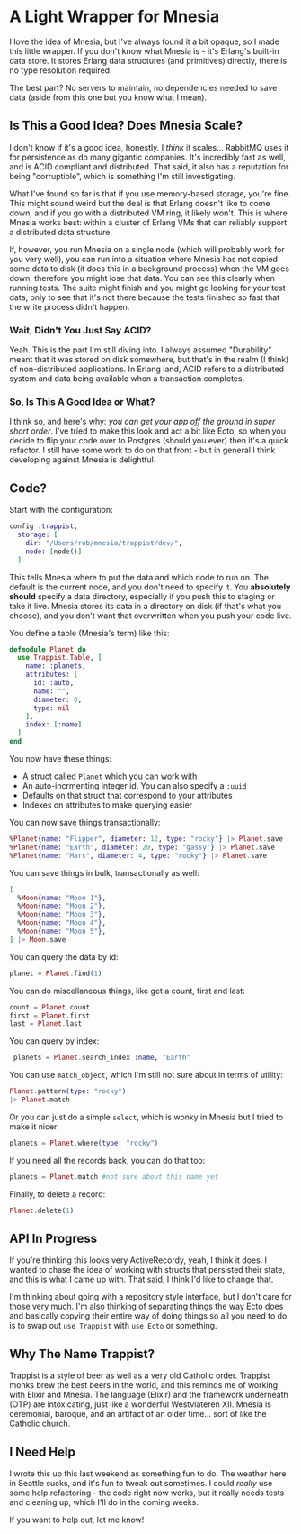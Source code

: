 # A Light Wrapper for Mnesia

I love the idea of Mnesia, but I've always found it a bit opaque, so I made this little wrapper. If you don't know what Mnesia is - it's Erlang's built-in data store. It stores Erlang data structures (and primitives) directly, there is no type resolution required.

The best part? No servers to maintain, no dependencies needed to save data (aside from this one but you know what I mean).

## Is This a Good Idea? Does Mnesia Scale?

I don't know if it's a good idea, honestly. I _think_ it scales... RabbitMQ uses it for persistence as do many gigantic companies. It's incredibly fast as well, and is ACID compliant and distributed. That said, it also has a reputation for being "corruptible", which is something I'm still investigating.

What I've found so far is that if you use memory-based storage, you're fine. This might sound weird but the deal is that Erlang doesn't like to come down, and if you go with a distributed VM ring, it likely won't. This is where Mnesia works best: within a cluster of Erlang VMs that can reliably support a distributed data structure.

If, however, you run Mnesia on a single node (which will probably work for you very well), you can run into a situation where Mnesia has not copied some data to disk (it does this in a background process) when the VM goes down, therefore you might lose that data. You can see this clearly when running tests. The suite might finish and you might go looking for your test data, only to see that it's not there because the tests finished so fast that the write process didn't happen.

### Wait, Didn't You Just Say ACID?

Yeah. This is the part I'm still diving into. I always assumed "Durability" meant that it was stored on disk somewhere, but that's in the realm (I think) of non-distributed applications. In Erlang land, ACID refers to a distributed system and data being available when a transaction completes.

### So, Is This A Good Idea or What?

I think so, and here's why: _you can get your app off the ground in super short order_. I've tried to make this look and act a bit like Ecto, so when you decide to flip your code over to Postgres (should you ever) then it's a quick refactor. I still have some work to do on that front - but in general I think developing against Mnesia is delightful. 

## Code?

Start with the configuration:

```elixir
config :trappist, 
  storage: [
    dir: "/Users/rob/mnesia/trappist/dev/",
    node: [node()]
  ]
```

This tells Mnesia where to put the data and which node to run on. The default is the current node, and you don't need to specify it. You **absolutely should** specify a data directory, especially if you push this to staging or take it live. Mnesia stores its data in a directory on disk (if that's what you choose), and you don't want that overwritten when you push your code live.

You define a table (Mnesia's term) like this:

```elixir
defmodule Planet do
  use Trappist.Table, [
    name: :planets, 
    attributes: [
      id: :auto, 
      name: "",
      diameter: 0,
      type: nil
    ], 
    index: [:name]
  ]
end
```

You now have these things:

 - A struct called `Planet` which you can work with
 - An auto-incrmenting integer id. You can also specify a `:uuid`
 - Defaults on that struct that correspond to your attributes
 - Indexes on attributes to make querying easier

You can now save things transactionally:

```elixir
%Planet{name: "Flipper", diameter: 12, type: "rocky"} |> Planet.save
%Planet{name: "Earth", diameter: 20, type: "gassy"} |> Planet.save
%Planet{name: "Mars", diameter: 4, type: "rocky"} |> Planet.save
```

You can save things in bulk, transactionally as well:

```elixir
[
  %Moon{name: "Moon 1"},
  %Moon{name: "Moon 2"},
  %Moon{name: "Moon 3"},
  %Moon{name: "Moon 4"},
  %Moon{name: "Moon 5"},
] |> Moon.save
```

You can query the data by id:

```elixir
planet = Planet.find(1)
```

You can do miscellaneous things, like get a count, first and last:

```elixir
count = Planet.count
first = Planet.first
last = Planet.last
```

You can query by index:

```elixir
 planets = Planet.search_index :name, "Earth"
```

You can use `match_object`, which I'm still not sure about in terms of utility:

```elixir
Planet.pattern(type: "rocky") 
|> Planet.match
```

Or you can just do a simple `select`, which is wonky in Mnesia but I tried to make it nicer:

```elixir
planets = Planet.where(type: "rocky")
```

If you need all the records back, you can do that too:

```elixir
planets = Planet.match #not sure about this name yet
```

Finally, to delete a record:

```elixir
Planet.delete(1)
```

## API In Progress

If you're thinking this looks very ActiveRecordy, yeah, I think it does. I wanted to chase the idea of working with structs that persisted their state, and this is what I came up with. That said, I think I'd like to change that.

I'm thinking about going with a repository style interface, but I don't care for those very much. I'm also thinking of separating things the way Ecto does and basically copying their entire way of doing things so all you need to do is to swap out `use Trappist` with `use Ecto` or something.

## Why The Name Trappist?

Trappist is a style of beer as well as a very old Catholic order. Trappist monks brew the best beers in the world, and this reminds me of working with Elixir and Mnesia. The language (Elixir) and the framework underneath (OTP) are intoxicating, just like a wonderful Westvlateren XII. Mnesia is ceremonial, baroque, and an artifact of an older time... sort of like the Catholic church.

## I Need Help

I wrote this up this last weekend as something fun to do. The weather here in Seattle sucks, and it's fun to tweak out sometimes. I could _really_ use some help refactoring - the code right now works, but it really needs tests and cleaning up, which I'll do in the coming weeks.

If you want to help out, let me know!